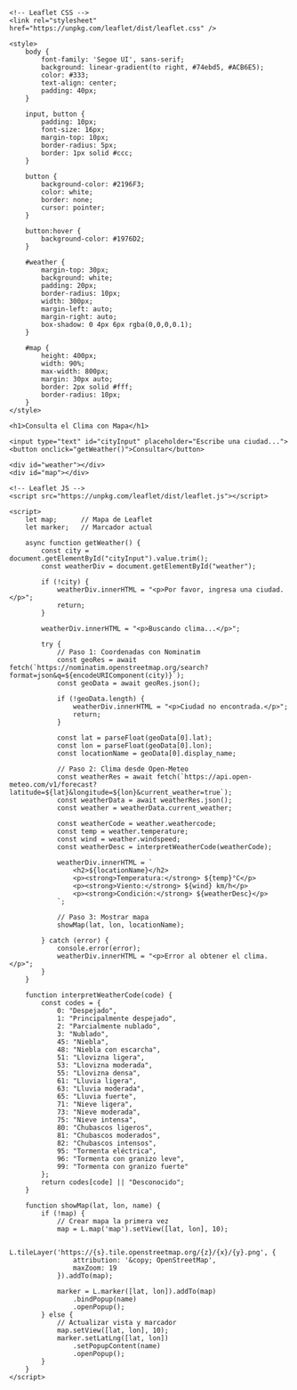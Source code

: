<!DOCTYPE html>
<html lang="es">
<head>
    <meta charset="UTF-8">
    <title>Clima con Mapa Interactivo</title>

    <!-- Leaflet CSS -->
    <link rel="stylesheet" href="https://unpkg.com/leaflet/dist/leaflet.css" />

    <style>
        body {
            font-family: 'Segoe UI', sans-serif;
            background: linear-gradient(to right, #74ebd5, #ACB6E5);
            color: #333;
            text-align: center;
            padding: 40px;
        }

        input, button {
            padding: 10px;
            font-size: 16px;
            margin-top: 10px;
            border-radius: 5px;
            border: 1px solid #ccc;
        }

        button {
            background-color: #2196F3;
            color: white;
            border: none;
            cursor: pointer;
        }

        button:hover {
            background-color: #1976D2;
        }

        #weather {
            margin-top: 30px;
            background: white;
            padding: 20px;
            border-radius: 10px;
            width: 300px;
            margin-left: auto;
            margin-right: auto;
            box-shadow: 0 4px 6px rgba(0,0,0,0.1);
        }

        #map {
            height: 400px;
            width: 90%;
            max-width: 800px;
            margin: 30px auto;
            border: 2px solid #fff;
            border-radius: 10px;
        }
    </style>
</head>
<body>

    <h1>Consulta el Clima con Mapa</h1>

    <input type="text" id="cityInput" placeholder="Escribe una ciudad...">
    <button onclick="getWeather()">Consultar</button>

    <div id="weather"></div>
    <div id="map"></div>

    <!-- Leaflet JS -->
    <script src="https://unpkg.com/leaflet/dist/leaflet.js"></script>

    <script>
        let map;      // Mapa de Leaflet
        let marker;   // Marcador actual

        async function getWeather() {
            const city = document.getElementById("cityInput").value.trim();
            const weatherDiv = document.getElementById("weather");

            if (!city) {
                weatherDiv.innerHTML = "<p>Por favor, ingresa una ciudad.</p>";
                return;
            }

            weatherDiv.innerHTML = "<p>Buscando clima...</p>";

            try {
                // Paso 1: Coordenadas con Nominatim
                const geoRes = await fetch(`https://nominatim.openstreetmap.org/search?format=json&q=${encodeURIComponent(city)}`);
                const geoData = await geoRes.json();

                if (!geoData.length) {
                    weatherDiv.innerHTML = "<p>Ciudad no encontrada.</p>";
                    return;
                }

                const lat = parseFloat(geoData[0].lat);
                const lon = parseFloat(geoData[0].lon);
                const locationName = geoData[0].display_name;

                // Paso 2: Clima desde Open-Meteo
                const weatherRes = await fetch(`https://api.open-meteo.com/v1/forecast?latitude=${lat}&longitude=${lon}&current_weather=true`);
                const weatherData = await weatherRes.json();
                const weather = weatherData.current_weather;

                const weatherCode = weather.weathercode;
                const temp = weather.temperature;
                const wind = weather.windspeed;
                const weatherDesc = interpretWeatherCode(weatherCode);

                weatherDiv.innerHTML = `
                    <h2>${locationName}</h2>
                    <p><strong>Temperatura:</strong> ${temp}°C</p>
                    <p><strong>Viento:</strong> ${wind} km/h</p>
                    <p><strong>Condición:</strong> ${weatherDesc}</p>
                `;

                // Paso 3: Mostrar mapa
                showMap(lat, lon, locationName);

            } catch (error) {
                console.error(error);
                weatherDiv.innerHTML = "<p>Error al obtener el clima.</p>";
            }
        }

        function interpretWeatherCode(code) {
            const codes = {
                0: "Despejado",
                1: "Principalmente despejado",
                2: "Parcialmente nublado",
                3: "Nublado",
                45: "Niebla",
                48: "Niebla con escarcha",
                51: "Llovizna ligera",
                53: "Llovizna moderada",
                55: "Llovizna densa",
                61: "Lluvia ligera",
                63: "Lluvia moderada",
                65: "Lluvia fuerte",
                71: "Nieve ligera",
                73: "Nieve moderada",
                75: "Nieve intensa",
                80: "Chubascos ligeros",
                81: "Chubascos moderados",
                82: "Chubascos intensos",
                95: "Tormenta eléctrica",
                96: "Tormenta con granizo leve",
                99: "Tormenta con granizo fuerte"
            };
            return codes[code] || "Desconocido";
        }

        function showMap(lat, lon, name) {
            if (!map) {
                // Crear mapa la primera vez
                map = L.map('map').setView([lat, lon], 10);

                L.tileLayer('https://{s}.tile.openstreetmap.org/{z}/{x}/{y}.png', {
                    attribution: '&copy; OpenStreetMap',
                    maxZoom: 19
                }).addTo(map);

                marker = L.marker([lat, lon]).addTo(map)
                    .bindPopup(name)
                    .openPopup();
            } else {
                // Actualizar vista y marcador
                map.setView([lat, lon], 10);
                marker.setLatLng([lat, lon])
                    .setPopupContent(name)
                    .openPopup();
            }
        }
    </script>

</body>
</html>
